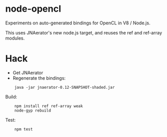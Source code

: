 node-opencl
===========

Experiments on auto-generated bindings for OpenCL in V8 / Node.js.

This uses JNAerator's new node.js target, and reuses the ref and ref-array modules.

Hack
====

  * Get JNAerator
  * Regenerate the bindings:
```
    java -jar jnaerator-0.12-SNAPSHOT-shaded.jar
```

Build:
```
    npm install ref ref-array weak
    node-gyp rebuild
```
    
Test:
```
    npm test
```
